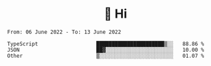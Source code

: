 <h1 align="center">👋 Hi</h1>
<!-- <h3 align="center">An enthusiastic frontend developer</h3> -->

<!--START_SECTION:waka-->

```text
From: 06 June 2022 - To: 13 June 2022

TypeScript                   ██████████████████████▒░░   88.86 %
JSON                         ██▓░░░░░░░░░░░░░░░░░░░░░░   10.00 %
Other                        ▒░░░░░░░░░░░░░░░░░░░░░░░░   01.07 %
```

<!--END_SECTION:waka-->
